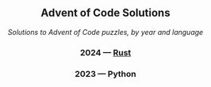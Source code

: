 <h2 align="center">Advent of Code Solutions</h2>
<p align="center"><em>Solutions to Advent of Code puzzles, by year and language</em></p>

<h3 align="center">
  
  2024 — [Rust](/2024/rust-solutions)

</h3>

<h3 align="center">
  
  2023 — Python

</h3>
